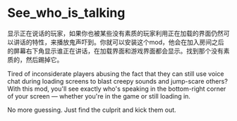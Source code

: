 # See_who_is_talking
显示正在说话的玩家，如果你也被某些没有素质的玩家利用正在加载的界面仍然可以讲话的特性，来播放鬼声吓到。你就可以安装这个mod，他会在加入房间之后的屏幕右下角显示谁正在讲话，在加载界面和游戏界面都会显示。找到那个没有素质的，然后踢掉它。

Tired of inconsiderate players abusing the fact that they can still use voice chat during loading screens to blast creepy sounds and jump-scare others?
With this mod, you'll see exactly who's speaking in the bottom-right corner of your screen — whether you're in the game or still loading in.

No more guessing. Just find the culprit and kick them out.
